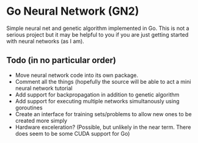 # Go Neural Network (GN2)
Simple neural net and genetic algorithm implemented in Go. This is not a serious project
but it may be helpful to you if you are just getting started with neural networks (as I am).

## Todo (in no particular order)
* Move neural network code into its own package.
* Comment all the things (hopefully the source will be able to act a mini neural network tutorial
* Add support for backpropagation in addition to genetic algorithm
* Add support for executing multiple networks simultanously using goroutines
* Create an interface for training sets/problems to allow new ones to be created more simply
* Hardware exceleration? (Possible, but unlikely in the near term. There does seem to be some CUDA support for Go)
